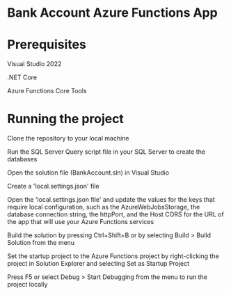 # Bank Account Azure Functions App

# Prerequisites
Visual Studio 2022

.NET Core

Azure Functions Core Tools

# Running the project
Clone the repository to your local machine


Run the SQL Server Query script file in your SQL Server to create the databases


Open the solution file (BankAccount.sln) in Visual Studio


Create a 'local.settings.json' file


Open the 'local.settings.json file' and update the values for the keys that require local configuration, such as the AzureWebJobsStorage, the database connection string, the httpPort, and the Host CORS for the URL of the app that will use your Azure Functions services


Build the solution by pressing Ctrl+Shift+B or by selecting Build > Build Solution from the menu


Set the startup project to the Azure Functions project by right-clicking the project in Solution Explorer and selecting Set as Startup Project


Press F5 or select Debug > Start Debugging from the menu to run the project locally
